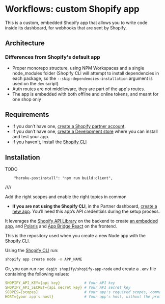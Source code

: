 # Workflows: custom Shopify app

This is a custom, embedded Shopify app that allows you to write code inside its dashboard, for webhooks that are sent by Shopify.

## Architecture

### Differences from Shopify's default app

-   Proper monorepo structure, using NPM Workspaces and a single node_modules folder (Shopify CLI will attempt to install dependencies in each package, so the `--skip-dependencies-installation` argument is used on the `dev` script)
-   Auth routes are not middleware, they are part of the app's routes.
-   The app is embedded with both offline and online tokens, and meant for one shop only

## Requirements

-   If you don’t have one, [create a Shopify partner account](https://partners.shopify.com/signup).
-   If you don’t have one, [create a Development store](https://help.shopify.com/en/partners/dashboard/development-stores#create-a-development-store) where you can install and test your app.
-   If you haven't, install the [Shopify CLI](https://github.com/Shopify/shopify-cli)

## Installation

TODO

        "heroku-postinstall": "npm run build:client",

////

Add the right scopes and enable the right topics in common

-   **If you are not using the Shopify CLI**, in the Partner dashboard, [create a new app](https://help.shopify.com/en/api/tools/partner-dashboard/your-apps#create-a-new-app). You’ll need this app’s API credentials during the setup process.

It leverages the [Shopify API Library](https://github.com/Shopify/shopify-node-api) on the backend to create [an embedded app](https://shopify.dev/apps/tools/app-bridge/getting-started#embed-your-app-in-the-shopify-admin), and [Polaris](https://github.com/Shopify/polaris-react) and [App Bridge React](https://shopify.dev/tools/app-bridge/react-components) on the frontend.

This is the repository used when you create a new Node app with the [Shopify CLI](https://shopify.dev/apps/tools/cli).

Using the [Shopify CLI](https://github.com/Shopify/shopify-cli) run:

```sh
shopify app create node -n APP_NAME
```

Or, you can run `npx degit shopify/shopify-app-node` and create a `.env` file containing the following values:

```yaml
SHOPIFY_API_KEY={api key}           # Your API key
SHOPIFY_API_SECRET={api secret key} # Your API secret key
SCOPES={scopes}                     # Your app's required scopes, comma-separated
HOST={your app's host}              # Your app's host, without the protocol prefix
```
